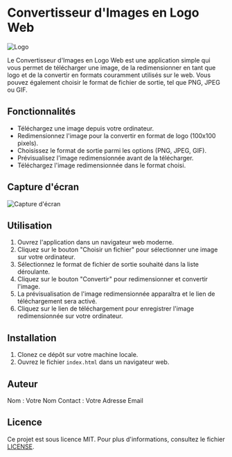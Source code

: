 # Convertisseur d'Images en Logo Web

![Logo](logo.png)

Le Convertisseur d'Images en Logo Web est une application simple qui vous permet de télécharger une image, de la redimensionner en tant que logo et de la convertir en formats couramment utilisés sur le web. Vous pouvez également choisir le format de fichier de sortie, tel que PNG, JPEG ou GIF.

## Fonctionnalités

- Téléchargez une image depuis votre ordinateur.
- Redimensionnez l'image pour la convertir en format de logo (100x100 pixels).
- Choisissez le format de sortie parmi les options (PNG, JPEG, GIF).
- Prévisualisez l'image redimensionnée avant de la télécharger.
- Téléchargez l'image redimensionnée dans le format choisi.

## Capture d'écran

![Capture d'écran](screenshot.png)

## Utilisation

1. Ouvrez l'application dans un navigateur web moderne.
2. Cliquez sur le bouton "Choisir un fichier" pour sélectionner une image sur votre ordinateur.
3. Sélectionnez le format de fichier de sortie souhaité dans la liste déroulante.
4. Cliquez sur le bouton "Convertir" pour redimensionner et convertir l'image.
5. La prévisualisation de l'image redimensionnée apparaîtra et le lien de téléchargement sera activé.
6. Cliquez sur le lien de téléchargement pour enregistrer l'image redimensionnée sur votre ordinateur.

## Installation

1. Clonez ce dépôt sur votre machine locale.
2. Ouvrez le fichier `index.html` dans un navigateur web.

## Auteur

Nom : Votre Nom
Contact : Votre Adresse Email

## Licence

Ce projet est sous licence MIT. Pour plus d'informations, consultez le fichier [LICENSE](LICENSE).

